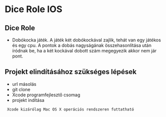 # Dice Role IOS
## Dice Role
* Dobókocka játék. A játék két dobókockával zajlik, tehát van egy játékos és egy cpu. A pontok a dobás nagyságának összehasonlítása után íródnak be, ha a két kockával dobott szám megegyezik akkor nem jár pont.
## Projekt elindításához szükséges lépések
* url másolás
* git clone
* Xcode programfejlesztő csomag
* projekt indítása

`` Xcode kizárólag Mac OS X operációs rendszeren futtatható``
